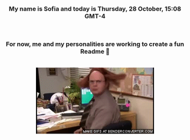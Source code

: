 


<div align="center">
<h3 >My name is Sofia and today is Thursday, 28 October, 15:08 GMT-4</h3><br>
<h3 >For now, me and my personalities are working to create a fun Readme 👋
</h3><br>
<img src='img/dwight.gif' alt='working...'/>
</div>
